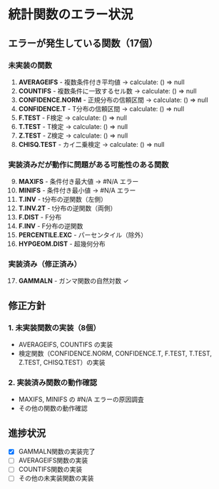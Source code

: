 # 統計関数のエラー状況

## エラーが発生している関数（17個）

### 未実装の関数
1. **AVERAGEIFS** - 複数条件付き平均値 → calculate: () => null
2. **COUNTIFS** - 複数条件に一致するセル数 → calculate: () => null
3. **CONFIDENCE.NORM** - 正規分布の信頼区間 → calculate: () => null
4. **CONFIDENCE.T** - T分布の信頼区間 → calculate: () => null
5. **F.TEST** - F検定 → calculate: () => null
6. **T.TEST** - T検定 → calculate: () => null
7. **Z.TEST** - Z検定 → calculate: () => null
8. **CHISQ.TEST** - カイ二乗検定 → calculate: () => null

### 実装済みだが動作に問題がある可能性のある関数
9. **MAXIFS** - 条件付き最大値 → #N/A エラー
10. **MINIFS** - 条件付き最小値 → #N/A エラー
11. **T.INV** - t分布の逆関数（左側）
12. **T.INV.2T** - t分布の逆関数（両側）
13. **F.DIST** - F分布
14. **F.INV** - F分布の逆関数
15. **PERCENTILE.EXC** - パーセンタイル（除外）
16. **HYPGEOM.DIST** - 超幾何分布

### 実装済み（修正済み）
17. **GAMMALN** - ガンマ関数の自然対数 ✓

## 修正方針

### 1. 未実装関数の実装（8個）
- AVERAGEIFS, COUNTIFS の実装
- 検定関数（CONFIDENCE.NORM, CONFIDENCE.T, F.TEST, T.TEST, Z.TEST, CHISQ.TEST）の実装

### 2. 実装済み関数の動作確認
- MAXIFS, MINIFS の #N/A エラーの原因調査
- その他の関数の動作確認

## 進捗状況
- [x] GAMMALN関数の実装完了
- [ ] AVERAGEIFS関数の実装
- [ ] COUNTIFS関数の実装
- [ ] その他の未実装関数の実装